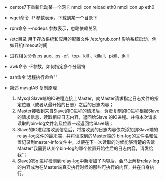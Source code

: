 * centos7下重新启动某一个网卡
  nmcli con reload eth0
  nmcli con up eth0

* wget命令
  -P 参数表示，下载到某一个目录下

* rpm命令
  --nodeps 参数表示，忽略依赖关系

* /etc目录
  用于存放系统和应用的配置文件
  /etc/grub.conf  影响系统启动，例如开机timeout时间

* 进程相关命令
  ps aux、ps -ef、top、kill 、killall、pkill、tkill

* awk命令
  -F参数，如何指定多个分隔符

* ssh命令
  远程执行命令""

* 简述 mysqlAB 复制原理
  1. Mysql  Slave端的IO进程连接上Master，向Master请求指定日志文件的指定位置（或者从最开始的日志）之后的日志内容； 
  2. Master接收到来自Slave的IO进程的请求后，负责复制的IO进程根据Slave的请求信息，读取相应日志内容，返回给Slave 的IO进程。并将本次请求读取的bin-log文件名及位置一起返回给Slave端；
  3. Slave的IO进程接收到信息后，将接收到的日志内容依次添加到Slave端的relay-log文件的最末端，并将读取到的Master端的 bin-log的文件名和位置记录到master-info文件中，以便在下一次读取的时候能够清楚的告诉Master“我需要从某个bin-log的哪个位置开始往后的日志内容，请发给我”； 
  4. Slave的Sql进程检测到relay-log中新增加了内容后，会马上解析relay-log的内容成为在Master端真实执行时候的那些可执行的内容，并在自身执行。